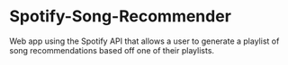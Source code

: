 # Spotify-Song-Recommender
Web app using the Spotify API that allows a user to generate a playlist of song recommendations based off one of their playlists.

